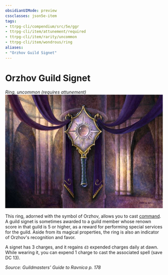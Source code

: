 ```yaml
---
obsidianUIMode: preview
cssclasses: json5e-item
tags:
- ttrpg-cli/compendium/src/5e/ggr
- ttrpg-cli/item/attunement/required
- ttrpg-cli/item/rarity/uncommon
- ttrpg-cli/item/wondrous/ring
aliases: 
- "Orzhov Guild Signet"
---
```

# Orzhov Guild Signet
*Ring, uncommon (requires attunement)*  
![](Інструменти%20ДМ/CLI/items/img/orzhov-guild-signet.webp#right)


This ring, adorned with the symbol of Orzhov, allows you to cast [command](Інструменти%20ДМ/CLI/spells/command-xphb.md). A guild signet is sometimes awarded to a guild member whose renown score in that guild is 5 or higher, as a reward for performing special services for the guild. Aside from its magical properties, the ring is also an indicator of Orzhov's recognition and favor.

A signet has 3 charges, and it regains `d3` expended charges daily at dawn. While wearing it, you can expend 1 charge to cast the associated spell (save DC 13).

*Source: Guildmasters' Guide to Ravnica p. 178*